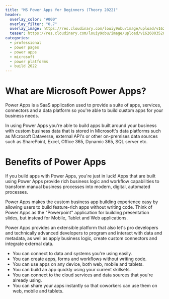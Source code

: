 ```yaml
---
title: "MS Power Apps for Beginners (Theory 2022)"
header:
  overlay_color: "#000"
  overlay_filter: "0.7"
  overlay_image: https://res.cloudinary.com/louiy9obu/image/upload/v1626002590/letisias_projects_fjlv67.png
  teaser: https://res.cloudinary.com/louiy9obu/image/upload/v1626003528/500x300projects_dbt5xc.png
categories:
  - professional
  - power pages
  - power apps
  - microsoft
  - power platforms
  - build 2022
---
```


# What are Microsoft Power Apps?

Power Apps is a SaaS application used to provide a suite of apps, services, connectors and a data platform so you're able to build custom apps for your business needs.

In using Power Apps you're able to build apps built around your business with custom business data that is stored in Microsoft's data platforms such as Microsoft Dataverse, external API's or other on-premises data sources such as SharePoint, Excel, Office 365, Dynamic 365, SQL server etc.

# Benefits of Power Apps

If you build apps with Power Apps, you're just in luck! Apps that are built using Power Apps provide rich business logic and workflow capabilities to transform manual business processes into modern, digital, automated processes.

Power Apps makes the custom business app building experience easy by allowing users to build feature-rich apps without writing code. Think of Power Apps as the "Powerpoint" application for building presentation slides, but instead for Mobile, Tablet and Web applications.

Power Apps provides an extensible platform that also let's pro developers and technically advanced developers to program and interact with data and metadata, as well as apply business logic, create custom connectors and integrate external data.

- You can connect to data and systems you're using easily.
- You can create apps, forms and workflows without writing code.
- You can use apps on any device, both web, mobile and tablets.
- You can build an app quickly using your current skillsets.
- You can connect to the cloud services and data sources that you're already using.
- You can share your apps instantly so that coworkers can use them on web, mobile and tablets.